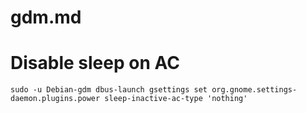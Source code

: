 gdm.md
===

# Disable sleep on AC

```
sudo -u Debian-gdm dbus-launch gsettings set org.gnome.settings-daemon.plugins.power sleep-inactive-ac-type 'nothing'
```